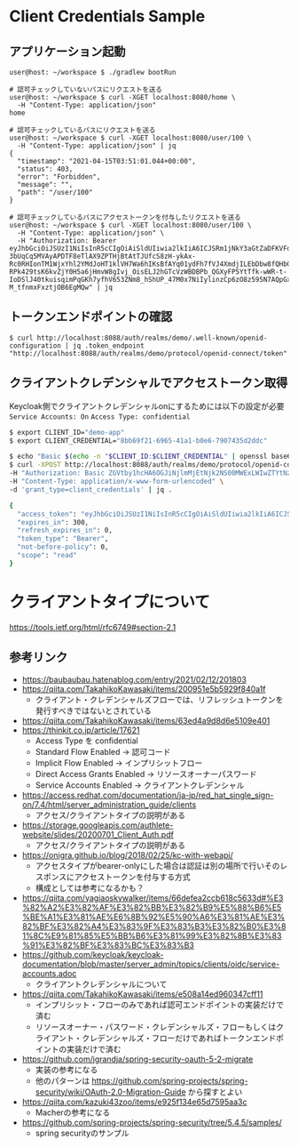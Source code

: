 # Client Credentials Sample

## アプリケーション起動
```ShellSession
user@host: ~/workspace $ ./gradlew bootRun
```

```ShellSession
# 認可チェックしていないパスにリクエストを送る
user@host: ~/workspace $ curl -XGET localhost:8080/home \
  -H "Content-Type: application/json"
home

# 認可チェックしているパスにリクエストを送る
user@host: ~/workspace $ curl -XGET localhost:8080/user/100 \
  -H "Content-Type: application/json" | jq
{
  "timestamp": "2021-04-15T03:51:01.044+00:00",
  "status": 403,
  "error": "Forbidden",
  "message": "",
  "path": "/user/100"
}

# 認可チェックしているパスにアクセストークンを付与したリクエストを送る
user@host: ~/workspace $ curl -XGET localhost:8080/user/100 \
  -H "Content-Type: application/json" \
  -H "Authorization: Bearer eyJhbGciOiJSUzI1NiIsInR5cCIgOiAiSldUIiwia2lkIiA6ICJSRm1jNkY3aGtZaDFKVFd4b25fM09TR1hoZWt5eklDUlMxU3dIS1FJOTZnIn0.eyJleHAiOjE2MTg0NTkxMjMsImlhdCI6MTYxODQ1ODgyMywianRpIjoiZWE5Mzc0N2YtYjkyMS00NTQ2LWI5ZjYtYTE5NDY0ZTJiNzg3IiwiaXNzIjoiaHR0cDovL2xvY2FsaG9zdDo4MDg4L2F1dGgvcmVhbG1zL2RlbW8iLCJzdWIiOiIzZWJiNzFlYS1jNmU4LTRlYzgtYjhhOC0wZDI2ZWQ0MTNmODAiLCJ0eXAiOiJCZWFyZXIiLCJhenAiOiJkZW1vLWFwcCIsImFjciI6IjEiLCJzY29wZSI6InJlYWQiLCJjbGllbnRJZCI6ImRlbW8tYXBwIiwiY2xpZW50SG9zdCI6IjE3Mi4yMC4wLjEiLCJjbGllbnRBZGRyZXNzIjoiMTcyLjIwLjAuMSJ9.dkY849d4GL3daX02efrTYuo364Go4ncSB5OkWbq4u8HYfM-3bUqCq5MVAyAPDTF8eTlAX9ZPTHjBtAtTJUfcS8zH-ykAx-Rc0RHIonTM1WjxYhl2YMdJoHT1klVH7Wa6hIKsBfAYq01ydFh7fVJ4XmdjILEbDbw8fQHbGfIwetCtVxXK-RPk429tsK6kvZjY0H5a6jHmvW8gIvj_OisELJ2hGTcVzWBDBPb_QGXyFP5YtTfk-wWR-t-IoDSlJ40tkuisqimPqGKh7yfhV653ZNm8_hShUP_47M0x7NiIylinzCp6zO8z595N7AQpGxOS8-M_tfnmxFxztjOB6EgMQw" | jq
```


## トークンエンドポイントの確認
```ShellSession
$ curl http://localhost:8088/auth/realms/demo/.well-known/openid-configuration | jq .token_endpoint
"http://localhost:8088/auth/realms/demo/protocol/openid-connect/token"
```

## クライアントクレデンシャルでアクセストークン取得
Keycloak側でクライアントクレデンシャルonにするためには以下の設定が必要
`Service Accounts: On`
`Access Type: confidential`

```bash
$ export CLIENT_ID="demo-app"
$ export CLIENT_CREDENTIAL="8bb69f21-6965-41a1-b0e6-7907435d2ddc"

$ echo "Basic $(echo -n "$CLIENT_ID:$CLIENT_CREDENTIAL" | openssl base64)"
$ curl -XPOST http://localhost:8088/auth/realms/demo/protocol/openid-connect/token \
-H "Authorization: Basic ZGVtby1hcHA6OGJiNjlmMjEtNjk2NS00MWExLWIwZTYtNzkwNzQzNWQyZGRj" \
-H "Content-Type: application/x-www-form-urlencoded" \
-d 'grant_type=client_credentials' | jq .

{
  "access_token": "eyJhbGciOiJSUzI1NiIsInR5cCIgOiAiSldUIiwia2lkIiA6ICJSRm1jNkY3aGtZaDFKVFd4b25fM09TR1hoZWt5eklDUlMxU3dIS1FJOTZnIn0.eyJleHAiOjE2MTg0Mjc4MzEsImlhdCI6MTYxODQyNzUzMSwianRpIjoiZmM3NzUxYzgtY2E4Ni00YjQ4LThiYzMtMTQ2OGViY2NmYWU1IiwiaXNzIjoiaHR0cDovL2xvY2FsaG9zdDo4MDg4L2F1dGgvcmVhbG1zL2RlbW8iLCJzdWIiOiIzZWJiNzFlYS1jNmU4LTRlYzgtYjhhOC0wZDI2ZWQ0MTNmODAiLCJ0eXAiOiJCZWFyZXIiLCJhenAiOiJkZW1vLWFwcCIsImFjciI6IjEiLCJzY29wZSI6InJlYWQiLCJjbGllbnRJZCI6ImRlbW8tYXBwIiwiY2xpZW50SG9zdCI6IjE3Mi4yMC4wLjEiLCJjbGllbnRBZGRyZXNzIjoiMTcyLjIwLjAuMSJ9.YUt72iFJmblTyU3hLiwB8a-UNHaU0UWtwkHu3dWY2i4Xg51PGTRFm5IWp2UAg8jvkSRjKF6A6BbTScd38hDoDqQjKvJPEDXFl5NE-EHsRp6nGwvOSW7GewFSbm8OHr45GSqDsybIy6bTLDKgI08wYC0P6N6Vp-uZrNa2ug-IWZN8VABRiU2o3EHdStJuGdvDQTKSnoyZcHTYDouerzW7ENhERtmma8ISaZHeAif8YBC-li8CM0SJ_zKTfQTILt_a_G_jBfJMe2UsVVmqEUULvrLhaG1V-VUTY5W6xrWV3STN9LHZpal10-2mIjvfrtHsLkNknwOMvQx5Y8EwViRDMw",
  "expires_in": 300,
  "refresh_expires_in": 0,
  "token_type": "Bearer",
  "not-before-policy": 0,
  "scope": "read"
}
```

# クライアントタイプについて
https://tools.ietf.org/html/rfc6749#section-2.1


## 参考リンク
- https://baubaubau.hatenablog.com/entry/2021/02/12/201803
- https://qiita.com/TakahikoKawasaki/items/200951e5b5929f840a1f
  - クライアント・クレデンシャルズフローでは、リフレッシュトークンを発行すべきではないとされている
- https://qiita.com/TakahikoKawasaki/items/63ed4a9d8d6e5109e401
- https://thinkit.co.jp/article/17621
  - Access Type を confidential
  - Standard Flow Enabled → 認可コード
  - Implicit Flow Enabled → インプリシットフロー
  - Direct Access Grants Enabled → リソースオーナーパスワード
  - Service Accounts Enabled → クライアントクレデンシャル
- https://access.redhat.com/documentation/ja-jp/red_hat_single_sign-on/7.4/html/server_administration_guide/clients
  - アクセス/クライアントタイプの説明がある
- https://storage.googleapis.com/authlete-website/slides/20200701_Client_Auth.pdf
  - アクセス/クライアントタイプの説明がある
- https://onigra.github.io/blog/2018/02/25/kc-with-webapi/
  - アクセスタイプがbearer-onlyにした場合は認証は別の場所で行いそのレスポンスにアクセストークンを付与する方式
  - 構成としては参考になるかも？
- https://qiita.com/yagiaoskywalker/items/66defea2ccb618c5633d#%E3%82%A2%E3%82%AF%E3%82%BB%E3%82%B9%E5%88%B6%E5%BE%A1%E3%81%AE%E6%8B%92%E5%90%A6%E3%81%AE%E3%82%BF%E3%82%A4%E3%83%9F%E3%83%B3%E3%82%B0%E3%81%8C%E9%81%85%E5%BB%B6%E3%81%99%E3%82%8B%E3%83%91%E3%82%BF%E3%83%BC%E3%83%B3
- https://github.com/keycloak/keycloak-documentation/blob/master/server_admin/topics/clients/oidc/service-accounts.adoc
  - クライアントクレデンシャルについて
- https://qiita.com/TakahikoKawasaki/items/e508a14ed960347cff11
  - インプリシット・フローのみであれば認可エンドポイントの実装だけで済む
  - リソースオーナー・パスワード・クレデンシャルズ・フローもしくはクライアント・クレデンシャルズ・フローだけであればトークンエンドポイントの実装だけで済む
- https://github.com/jgrandja/spring-security-oauth-5-2-migrate
  - 実装の参考になる
  - 他のパターンは https://github.com/spring-projects/spring-security/wiki/OAuth-2.0-Migration-Guide から探すとよい
- https://qiita.com/kazuki43zoo/items/e925f134e65d7595aa3c
  - Macherの参考になる
- https://github.com/spring-projects/spring-security/tree/5.4.5/samples/
  - spring securityのサンプル
